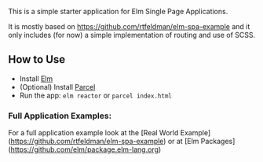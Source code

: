 This is a simple starter application for Elm Single Page Applications.

It is mostly based on https://github.com/rtfeldman/elm-spa-example and it only includes (for now) a simple implementation of routing and use of SCSS.

## How to Use

* Install [Elm](https://elm-lang.org/)
* (Optional) Install [Parcel](https://parceljs.org/)
* Run the app: `elm reactor` or `parcel index.html`


### Full Application Examples:
For a full application example look at the [Real World Example] (https://github.com/rtfeldman/elm-spa-example) or at [Elm Packages] (https://github.com/elm/package.elm-lang.org)